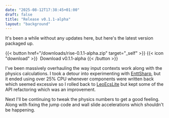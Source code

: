 ```yaml
---
date: "2025-08-12T17:38:45+01:00"
draft: false
title: "Release v0.1.1-alpha"
layout: "background"
---
```

It's been a while without any updates here, but here's the latest version packaged up.

{{< button href="/downloads/rise-0.1.1-alpha.zip" target="_self" >}}
{{< icon "download" >}}
&nbsp;Download v0.1.1-alpha
{{< /button >}}

I've been massively overhauling the way input contexts work along with the  physics calculations. I
took a detour into experimenting with [EnttSharp](https://github.com/RabbitStewDio/EnTTSharp), but
it ended using over 25% CPU whenever components were written back which seemed excessive so I
rolled back to [LeoEcsLite](https://github.com/LeoECSCommunity/ecslite) but kept some of the API
refactoring which was an improvement.

Next I'll be continuing to tweak the physics numbers to get a good feeling. Along with fixing the
jump code and wall slide accelerations which shouldn't be happening.
